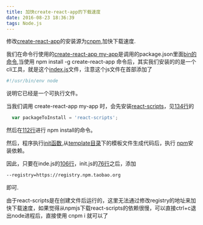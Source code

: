 ```yaml
---
title: 加快create-react-app的下载速度
date: 2016-08-23 18:36:39
tags: Node.js
---
```


修改[create-react-app](https://github.com/facebookincubator/create-react-app)的安装源为[cnpm](https://cnpmjs.org/),加快下载速度.


 <!-- more -->


我们在命令行使用的[create-react-app my-app](https://github.com/facebookincubator/create-react-app/blob/master/README.md#tldr)是调用的package.json里面[bin的命令](https://github.com/facebookincubator/create-react-app/blob/master/global-cli/package.json#L17),当使用 npm install -g create-react-app 命令后，其实我们安装的的是一个cli工具，就是这个[index.js](https://github.com/facebookincubator/create-react-app/blob/master/global-cli/index.js)文件，注意这个js文件在首部添加了

``` bash
#!/usr/bin/env node
```

说明它已经是一个可执行文件。

当我们调用 create-react-app my-app 时，会先安装[react-scripts](https://www.npmjs.com/package/react-scripts)，见[134行](https://github.com/facebookincubator/create-react-app/blob/master/global-cli/index.js#L134)的

``` js
  var packageToInstall = 'react-scripts';
```

然后在[112行](https://github.com/facebookincubator/create-react-app/blob/master/global-cli/index.js#L112)进行 npm install的命令。

然后，程序执行[init函数](https://github.com/facebookincubator/create-react-app/blob/master/scripts/init.js),从[template目录](https://github.com/facebookincubator/create-react-app/tree/master/template)下的模板文件生成代码后，执行 [npm](https://github.com/facebookincubator/create-react-app/blob/master/scripts/init.js#L79)安装依赖。

因此，只要在inde.js的[106行](https://github.com/facebookincubator/create-react-app/blob/master/global-cli/index.js#L106)，init.js的[76行](https://github.com/facebookincubator/create-react-app/blob/master/scripts/init.js#L76)之后，添加

``` bash
--registry=https://registry.npm.taobao.org

```
即可.

由于react-scripts是在创建文件后运行的，这里无法通过修改registry的地址来加快下载速度，如果觉得从npmjs下载react-scripts的依赖很慢，可以直接ctrl+c退出node进程后，直接使用 cnpm i 就可以了
